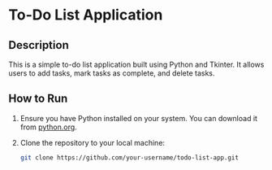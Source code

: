 # To-Do List Application

## Description
This is a simple to-do list application built using Python and Tkinter. It allows users to add tasks, mark tasks as complete, and delete tasks.

## How to Run

1. Ensure you have Python installed on your system. You can download it from [python.org](https://www.python.org/).

2. Clone the repository to your local machine:
   ```bash
   git clone https://github.com/your-username/todo-list-app.git
